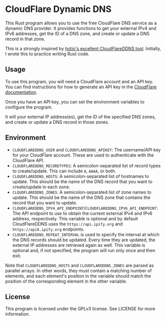 # CloudFlare Dynamic DNS 

This Rust program allows you to use the free CloudFlare DNS service as a dynamic DNS provider.
It provides functions to get your external IPv4 and IPv6 addresses, get the ID of a DNS zone, and create or update a DNS record in that zone.

This is a strongly inspired by [hotio's excellent CloudFlareDDNS tool](https://hotio.dev/containers/cloudflareddns/). Initially, I wrote this to practice writing Rust code.

## Usage
To use this program, you will need a CloudFlare account and an API key.
You can find instructions for how to generate an API key in the [CloudFlare documentation](https://support.cloudflare.com/hc/en-us/articles/200167836-Where-do-I-find-my-Cloudflare-API-key-).

Once you have an API key, you can set the environment variables to configure the program.

It will your external IP address(es), get the ID of the specified DNS zones, and create or update a DNS record in those zones.

## Environment

* `CLOUDFLAREDDNS_USER` and `CLOUDFLAREDDNS_APIKEY`: The username/API key for your CloudFlare account. These are used to authenticate with the CloudFlare API.
* `CLOUDFLAREDDNS_RECORDTYPES`: A semicolon-separated list of record types to create/update. This can include `A`, `AAAA`, or both.
* `CLOUDFLAREDDNS_HOSTS`: A semicolon-separated list of hostnames to update. This should be the name of the DNS record that you want to create/update in each zone.
* `CLOUDFLAREDDNS_ZONES`: A semicolon-separated list of zone names to update. This should be the name of the DNS zone that contains the record that you want to update.
* `CLOUDFLAREDDNS_IPV4_API_ENDPOINT`/`CLOUDFLAREDDNS_IPV6_API_ENDPOINT`: The API endpoint to use to obtain the current external IPv4 and IPv6 address, respectively. This variable is optional and by default CloudFlareDDNS uses the `https://api.ipify.org` and `https://api6.ipify.org` endpoints.
*  `CLOUDFLAREDDNS_REPEAT_INTERVAL` is used to specify the interval at which the DNS records should be updated. Every time they are updated, the external IP addresses are retrieved again as well. This variable is optional and, if not specified, the program will run only once and then exit.

Note that `CLOUDFLAREDDNS_HOSTS` and `CLOUDFLAREDDNS_ZONES` are parsed as parallel arrays. In other words, they must contain a matching number of elements, and each element's position in the variable should match the position of the corresponding element in the other variable.

## License
This program is licensed under the GPLv3 license. See LICENSE for more information.
